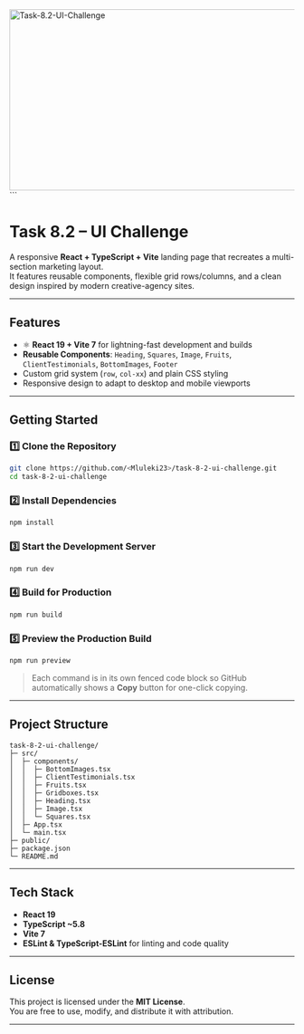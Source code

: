 <img src="https://socialify.git.ci/Mluleki23/Task-8.2-UI-Challenge/image?language=1&owner=1&name=1&stargazers=1&theme=Light" alt="Task-8.2-UI-Challenge" width="640" height="320" />
```



# Task 8.2 – UI Challenge

A responsive **React + TypeScript + Vite** landing page that recreates a multi-section marketing layout.  
It features reusable components, flexible grid rows/columns, and a clean design inspired by modern creative-agency sites.

---

##  Features
- ⚛ **React 19 + Vite 7** for lightning-fast development and builds  
-  **Reusable Components**: `Heading`, `Squares`, `Image`, `Fruits`, `ClientTestimonials`, `BottomImages`, `Footer`  
-  Custom grid system (`row`, `col-xx`) and plain CSS styling  
- Responsive design to adapt to desktop and mobile viewports

---

##  Getting Started

### 1️⃣ Clone the Repository
```bash
git clone https://github.com/<Mluleki23>/task-8-2-ui-challenge.git
cd task-8-2-ui-challenge
```

### 2️⃣ Install Dependencies
```bash
npm install
```

### 3️⃣ Start the Development Server
```bash
npm run dev
```

### 4️⃣ Build for Production
```bash
npm run build
```

### 5️⃣ Preview the Production Build
```bash
npm run preview
```

> Each command is in its own fenced code block so GitHub automatically shows a **Copy** button for one-click copying.

---

##  Project Structure
```
task-8-2-ui-challenge/
├─ src/
│  ├─ components/
│  │  ├─ BottomImages.tsx
│  │  ├─ ClientTestimonials.tsx
│  │  ├─ Fruits.tsx
│  │  ├─ Gridboxes.tsx
│  │  ├─ Heading.tsx
│  │  ├─ Image.tsx
│  │  └─ Squares.tsx
│  ├─ App.tsx
│  └─ main.tsx
├─ public/
├─ package.json
└─ README.md
```

---

##  Tech Stack
- **React 19**
- **TypeScript ~5.8**
- **Vite 7**
- **ESLint & TypeScript-ESLint** for linting and code quality

---

##  License
This project is licensed under the **MIT License**.  
You are free to use, modify, and distribute it with attribution.

---


